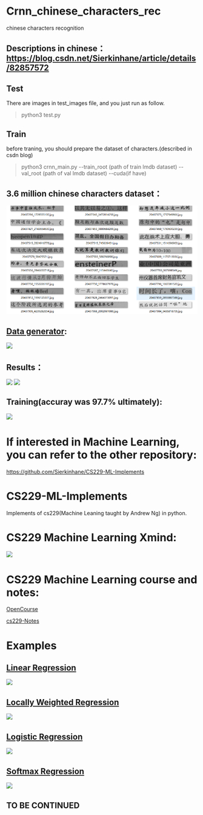 # Crnn_chinese_characters_rec
chinese characters recognition

## Descriptions in chinese：https://blog.csdn.net/Sierkinhane/article/details/82857572

## Test
There are images in test_images file, and you just run as follow.
> python3 test.py

## Train
before traning, you should prepare the dataset of characters.(described in csdn blog)

> python3 crnn_main.py --train_root (path of train lmdb dataset) --val_root (path of val lmdb dataset) --cuda(if have)


## 3.6 million chinese characters dataset：
![](https://github.com/Sierkinhane/LearningRecords/blob/master/chinese_char.png)

## [Data generator](https://github.com/Sierkinhane/crnn_chinese_characters_rec/tree/master/data_generator):
![](https://github.com/Sierkinhane/crnn_chinese_characters_rec/blob/master/test_images/data_generator.png)

## Results：
![](https://github.com/Sierkinhane/crnn_chinese_characters_rec/blob/master/test_images/1.png)
![](https://github.com/Sierkinhane/crnn_chinese_characters_rec/blob/master/test_images/2.png)

## Training(accuray was 97.7% ultimately):
![](https://github.com/Sierkinhane/crnn_chinese_characters_rec/blob/master/test_images/3.png)


# If interested in Machine Learning, you can refer to the other repository:
https://github.com/Sierkinhane/CS229-ML-Implements

# CS229-ML-Implements
Implements of cs229(Machine Leaning taught by Andrew Ng) in python.

# CS229 Machine Learning Xmind:
![](https://github.com/Sierkinhane/CS229-ML-Implements/blob/master/GIF/ml-xmind.png)

# CS229 Machine Learning course and notes:
[OpenCourse](http://open.163.com/special/opencourse/machinelearning.html)

[cs229-Notes](https://github.com/Sierkinhane/CS229-ML-Implements/tree/master/CS229-Notes)

# Examples

## [Linear Regression](https://github.com/Sierkinhane/CS229-ML-Implements/tree/master/00-SupervisedLearning/01-LinearRegression)
![](https://github.com/Sierkinhane/CS229-ML-Implements/blob/master/GIF/regression.gif)

## [Locally Weighted Regression](https://github.com/Sierkinhane/CS229-ML-Implements/tree/master/00-SupervisedLearning/01-LinearRegression)
![](https://github.com/Sierkinhane/CS229-ML-Implements/blob/master/GIF/LWR.gif)

## [Logistic Regression](https://github.com/Sierkinhane/CS229-ML-Implements/tree/master/00-SupervisedLearning/02-Classification)
![](https://github.com/Sierkinhane/CS229-ML-Implements/blob/master/GIF/logisticR.gif)

## [Softmax Regression](https://github.com/Sierkinhane/CS229-ML-Implements/tree/master/00-SupervisedLearning/03-GeneralizedLinearModels)
![](https://github.com/Sierkinhane/CS229-ML-Implements/blob/master/GIF/softmaxR.gif)

## TO BE CONTINUED


